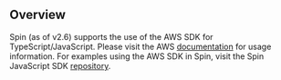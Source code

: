 ## Overview

Spin (as of v2.6) supports the use of the AWS SDK for TypeScript/JavaScript. Please visit the AWS [documentation](https://docs.aws.amazon.com/sdk-for-javascript/) for usage information. For examples using the AWS SDK in Spin, visit the Spin JavaScript SDK [repository](https://github.com/fermyon/spin-js-sdk/examples/typescript/aws).